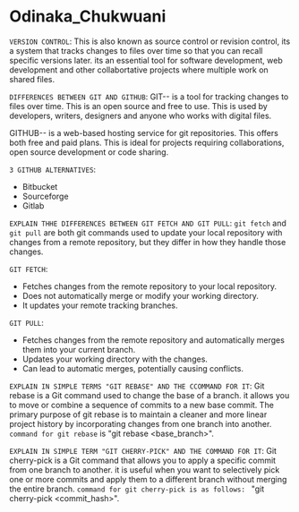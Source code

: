 # Odinaka_Chukwuani


`VERSION CONTROL`: This is also known as source control or revision control, its a system that tracks changes to files over time so that you can recall specific versions later. its an essential tool for software development, web development and other collabortative projects where multiple work on shared files.

`DIFFERENCES BETWEEN GIT AND GITHUB`: 
GIT-- is a tool for tracking changes to files over time.
      This is an open source and free to use.
      This is used by developers, writers, designers and anyone who works with digital files.

GITHUB-- is a web-based hosting service for git repositories.
         This offers both free and paid plans.
         This is ideal for projects requiring collaborations, open source development or code sharing.

 `3 GITHUB ALTERNATIVES`:
 - Bitbucket
 - Sourceforge
 - Gitlab

 `EXPLAIN THHE DIFFERENCES BETWEEN GIT FETCH AND GIT PULL`:
 `git fetch` and `git pull` are both git commands used to update your local repository with changes from a remote repository, but they differ in how they handle those changes.

 `GIT FETCH`:
 - Fetches changes from the remote repository to your local repository.
 - Does not automatically merge or modify your working directory.
 - It updates your remote tracking branches.

 `GIT PULL`:
 - Fetches changes from the remote repository and automatically merges them into your current branch.
 - Updates your working directory with the changes.
 - Can lead to automatic merges, potentially causing conflicts.

 `EXPLAIN IN SIMPLE TERMS "GIT REBASE" AND THE CCOMMAND FOR IT`:
 Git rebase is a Git command used to change the base of a branch. it allows you to move or combine a sequence of commits to a new base commit. The primary purpose of git rebase is to maintain a cleaner and more linear project history by incorporating changes from one branch into another.
 `command for git rebase` is "git rebase <base_branch>".

 `EXPLAIN IN SIMPLE TERM "GIT CHERRY-PICK" AND THE COMMAND FOR IT`:
Git cherry-pick is a Git command that allows you to apply a specific commit from one branch to another. it is useful when you want to selectively pick one or  more commits and apply them to a different branch without merging the entire branch.  `command for git cherry-pick is as follows: ` "git cherry-pick <commit_hash>".
